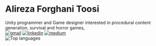 # Alireza Forghani Toosi
 Unity programmer and Game designer
 interested in procedural content generation, survival and horror games,   <br />
[![gmail](https://img.shields.io/static/v1?style=flat-square&logo=gmail&label=&message=alirezaft98&labelColor=313131&color=313131)](mailto:alirezaft98@gamil.com)
 [![linkedin](https://img.shields.io/badge/-@alirezaft-313131?style=flat-square&labelColor=313131&logo=LinkedIn&color=313131)](https://www.linkedin.com/in/alirezaft/)
 [![medium](https://img.shields.io/static/v1?style=flat-square&logo=medium&label=&message=alirezaft98&labelColor=313131&color=313131)](https://alirezaft98.medium.com)
 <br />
 ![Top languages](https://github-readme-stats.vercel.app/api/top-langs/?username=alirezaft&layout=compact)
 
 
